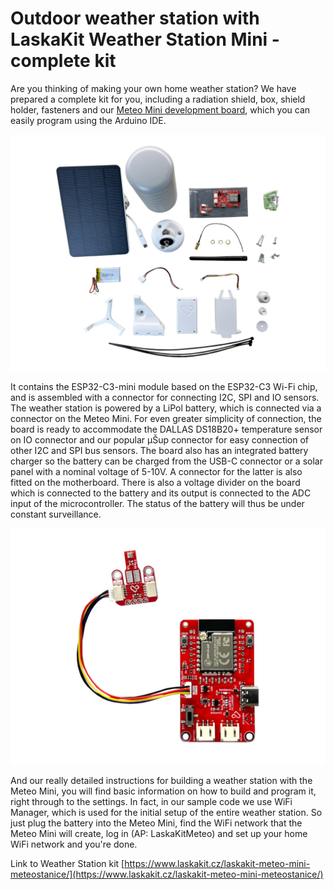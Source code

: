 # Outdoor weather station with LaskaKit Weather Station Mini - complete kit

Are you thinking of making your own home weather station? We have prepared a complete kit for you, including a radiation shield, box, shield holder, fasteners and our [Meteo Mini development board](https://www.laskakit.cz/laskakit-meteo-mini/), which you can easily program using the Arduino IDE.

![LaskaKit WeatherStation kit](https://github.com/LaskaKit/Weather_Station_Mini/blob/main/img/LaskaKitMeteo.JPG)

It contains the ESP32-C3-mini module based on the ESP32-C3 Wi-Fi chip, and is assembled with a connector for connecting I2C, SPI and IO sensors. The weather station is powered by a LiPol battery, which is connected via a connector on the Meteo Mini.
For even greater simplicity of connection, the board is ready to accommodate the DALLAS DS18B20+ temperature sensor on IO connector and our popular μŠup connector for easy connection of other I2C and SPI bus sensors. The board also has an integrated battery charger so the battery can be charged from the USB-C connector or a solar panel with a nominal voltage of 5-10V. A connector for the latter is also fitted on the motherboard. There is also a voltage divider on the board which is connected to the battery and its output is connected to the ADC input of the microcontroller. The status of the battery will thus be under constant surveillance.

![LaskaKit Meteo Mini](https://github.com/LaskaKit/Weather_Station_Mini/blob/main/img/2.jpg)<br/>

And our really detailed instructions for building a weather station with the Meteo Mini, you will find basic information on how to build and program it, right through to the settings. In fact, in our sample code we use WiFi Manager, which is used for the initial setup of the entire weather station. So just plug the battery into the Meteo Mini, find the WiFi network that the Meteo Mini will create, log in (AP: LaskaKitMeteo) and set up your home WiFi network and you're done.

Link to Weather Station kit [https://www.laskakit.cz/laskakit-meteo-mini-meteostanice/](https://www.laskakit.cz/laskakit-meteo-mini-meteostanice/)